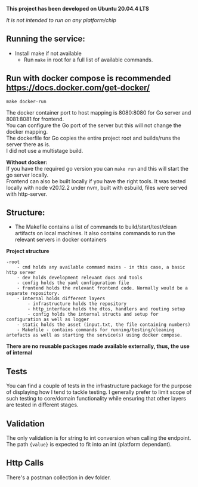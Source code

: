 **This project has been developed on Ubuntu 20.04.4 LTS**

*It is not intended to run on any platform/chip*  

## Running the service:

- Install make if not available
  - Run ``make`` in root for a full list of available commands. 
## Run with docker compose is recommended https://docs.docker.com/get-docker/

  ``make docker-run``  
    
  The docker container port to host mapping is 8080:8080 for Go server and 8081:8081 for frontend.  
  You can configure the Go port of the server but this will not change the docker mapping.  
  The dockerfile for Go copies the entire project root and builds/runs the server there as is.  
  I did not use a multistage build.

**Without docker:**  
  If you have the required go version you can ``make run`` 
and this will start the go server locally.  
  Frontend can also be built locally if you have the right tools. It was tested locally with node v20.12.2 under nvm, built with esbuild, files were served with http-server.
## Structure:

- The Makefile contains a list of commands to build/start/test/clean artifacts on local machines.
It also contains commands to run the relevant servers in docker containers    

**Project structure**
    
    -root
        - cmd holds any available command mains - in this case, a basic http server
        - dev holds development relevant docs and tools
        - config holds the yaml configuration file
        - frontend holds the relevant frontend code. Normally would be a separate repository.
        - internal holds different layers
            - infrastructure holds the repository
            - http_interface holds the dtos, handlers and routing setup
            - config holds the internal structs and setup for configuration as well as logger
        - static holds the asset (input.txt, the file containing numbers)
        - Makefile - contains commands for running/testing/cleaning artefacts as well as starting the service(s) using docker compose.
**There are no reusable packages made available externally, thus, the use of internal**

## Tests ##
You can find a couple of tests in the infrastructure package for the purpose of displaying how I tend to tackle testing.
I generally prefer to limit scope of such testing to core/domain functionality while ensuring that other layers are tested in different stages.

## Validation ##
The only validation is for string to int conversion when calling the endpoint.
The path ```{value}``` is expected to fit into an int (platform dependant).

## Http Calls ##
There's a postman collection in dev folder.
